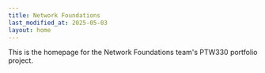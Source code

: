 ```yaml
---
title: Network Foundations
last_modified_at: 2025-05-03
layout: home
---
```


This is the homepage for the Network Foundations team's PTW330 portfolio project.
